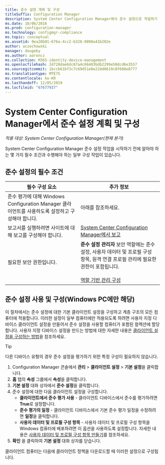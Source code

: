 ```yaml
---
title: 준수 설정 계획 및 구성
titleSuffix: Configuration Manager
description: System Center Configuration Manager에서 준수 설정으로 작업하기 위한 필수 조건 및 구성 작업에 대해 알아봅니다.
ms.date: 10/06/2016
ms.prod: configuration-manager
ms.technology: configmgr-compliance
ms.topic: conceptual
ms.assetid: 9ea20b01-676a-4cc2-b328-0098a41b202e
author: aczechowski
manager: dougeby
ms.author: aaroncz
ms.collection: M365-identity-device-management
ms.openlocfilehash: 2d728dae6dc67a4c66403bdb2299e50dcd6e3557
ms.sourcegitcommit: 1bccb61bf3c7c69d51e0e224d0619c8f608e8777
ms.translationtype: MTE75
ms.contentlocale: ko-KR
ms.lasthandoff: 12/05/2019
ms.locfileid: "67677937"
---
```

# <a name="plan-for-and-configure-compliance-settings-in-system-center-configuration-manager"></a>System Center Configuration Manager에서 준수 설정 계획 및 구성

*적용 대상: System Center Configuration Manager(현재 분기)*

System Center Configuration Manager 준수 설정 작업을 시작하기 전에 알아야 하는 몇 가지 필수 조건과 수행해야 하는 일부 구성 작업이 있습니다.  

## <a name="prerequisites-for-compliance-settings"></a>준수 설정의 필수 조건  

|필수 구성 요소|추가 정보|  
|------------------|----------------------|  
|준수 평가에 대해 Windows Configuration Manager 클라이언트를 사용하도록 설정하고 구성해야 합니다.|아래를 참조하세요.|  
|보고서를 실행하려면 사이트에 대해 보고를 구성해야 합니다.|[System Center Configuration Manager에서 보고](../../core/servers/manage/reporting.md)|  
|필요한 보안 권한입니다.|**준수 설정 관리자** 보안 역할에는 준수 설정, 사용자 데이터 및 프로필 구성 항목, 원격 연결 프로필 관리에 필요한 권한이 포함됩니다.<br /><br /> [역할 기반 관리 구성](../../core/servers/deploy/configure/configure-role-based-administration.md)|  

##  <a name="enable-and-configure-compliance-settings-for-windows-pcs-only"></a>준수 설정 사용 및 구성(Windows PC에만 해당)  

이 절차에서는 준수 설정에 대한 기본 클라이언트 설정을 구성하고 계층 구조의 모든 컴퓨터에 적용합니다. 이러한 설정이 일부 컴퓨터에만 적용되도록 하려면 사용자 지정 디바이스 클라이언트 설정을 만들어서 준수 설정을 사용할 컴퓨터가 포함된 컬렉션에 할당합니다. 사용자 지정 디바이스 설정을 만드는 방법에 대한 자세한 내용은 [클라이언트 설정을 구성하는 방법](../../core/clients/deploy/configure-client-settings.md)을 참조하세요.  

> [!TIP]  
>  다른 디바이스 유형의 경우 준수 설정을 평가하기 위한 특정 구성이 필요하지 않습니다.  

1.  Configuration Manager 콘솔에서 **관리** > **클라이언트 설정** > **기본 설정**을 클릭합니다.  
2.  **홈** 탭의 **속성** 그룹에서 **속성**을 클릭합니다.  
3.  **기본 설정** 대화 상자에서 **준수 설정**을 클릭합니다.  
4.  준수 설정에 대한 다음 클라이언트 설정을 구성합니다.
    - **클라이언트에서 준수 평가 사용** - 클라이언트 디바이스에서 준수를 평가하려면 **True**로 설정합니다.
    - **준수 평가의 일정** - 클라이언트 디바이스에서 기본 준수 평가 일정을 수정하려면 **일정**을 클릭합니다.
    - **사용자 데이터 및 프로필 구성 항목** - 사용자 데이터 및 프로필 구성 항목을 Windows 컴퓨터에 배포하려면 이 옵션을 사용하도록 설정합니다. 자세한 내용은 [사용자 데이터 및 프로필 구성 항목 만들기](/sccm/compliance/deploy-use/create-remote-connection-profiles)를 참조하세요.
5. **확인** 을 클릭하여 **기본 설정** 대화 상자를 닫습니다.  

클라이언트 컴퓨터는 다음에 클라이언트 정책을 다운로드할 때 이러한 설정으로 구성됩니다.  
